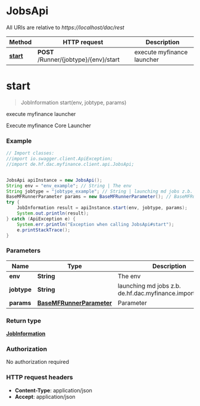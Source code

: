 # JobsApi

All URIs are relative to *https://localhost/dac/rest*

Method | HTTP request | Description
------------- | ------------- | -------------
[**start**](JobsApi.md#start) | **POST** /Runner/{jobtype}/{env}/start | execute myfinance launcher


<a name="start"></a>
# **start**
> JobInformation start(env, jobtype, params)

execute myfinance launcher

Execute myfinance Core Launcher

### Example
```java
// Import classes:
//import io.swagger.client.ApiException;
//import de.hf.dac.myfinance.client.api.JobsApi;


JobsApi apiInstance = new JobsApi();
String env = "env_example"; // String | The env
String jobtype = "jobtype_example"; // String | launching md jobs z.b. de.hf.dac.myfinance.importer.Import
BaseMFRunnerParameter params = new BaseMFRunnerParameter(); // BaseMFRunnerParameter | Parameter
try {
    JobInformation result = apiInstance.start(env, jobtype, params);
    System.out.println(result);
} catch (ApiException e) {
    System.err.println("Exception when calling JobsApi#start");
    e.printStackTrace();
}
```

### Parameters

Name | Type | Description  | Notes
------------- | ------------- | ------------- | -------------
 **env** | **String**| The env |
 **jobtype** | **String**| launching md jobs z.b. de.hf.dac.myfinance.importer.Import |
 **params** | [**BaseMFRunnerParameter**](BaseMFRunnerParameter.md)| Parameter | [optional]

### Return type

[**JobInformation**](JobInformation.md)

### Authorization

No authorization required

### HTTP request headers

 - **Content-Type**: application/json
 - **Accept**: application/json

